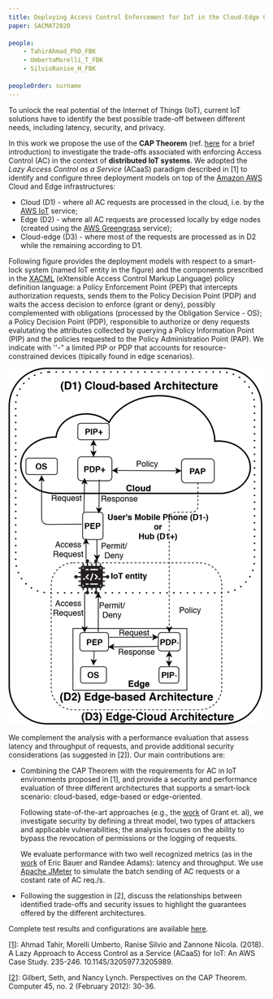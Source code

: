```yaml
---
title: Deploying Access Control Enforcement for IoT in the Cloud-Edge Continuum with the help of the CAP Theorem
paper: SACMAT2020

people:
    - TahirAhmad_PhD_FBK
    - UmbertoMorelli_T_FBK
    - SilvioRanise_H_FBK

peopleOrder: surname
---
```


To unlock the real potential of the Internet of Things (IoT), current IoT solutions have to identify the best possible trade-off between different needs, including  latency, security, and privacy. 

In this work we propose the use of the **CAP Theorem** (ref. [here](https://www.educative.io/edpresso/what-is-the-cap-theorem) for a brief introduction) to investigate the trade-offs associated with enforcing Access Control (AC) in the context of **distributed IoT systems**. We adopted the *Lazy Access Control as a Service* (ACaaS) paradigm described in \[1] to identify and configure three deployment models on top of the [Amazon AWS](https://aws.amazon.com) Cloud and Edge infrastructures:
* Cloud (D1) - where all AC requests are processed in the cloud, i.e. by the [AWS IoT](https://aws.amazon.com/iot) service;
* Edge (D2) - where all AC requests are processed locally by edge nodes (created using the [AWS Greengrass](https://aws.amazon.com/greengrass) service);
* Cloud-edge (D3) - where most of the requests are processed as in D2 while the remaining according to D1.

Following figure provides the deployment models with respect to a smart-lock system (named IoT entity in the figure) and the components prescribed in the [XACML](http://docs.oasis-open.org/xacml/3.0/xacml-3.0-core-spec-os-en.html) (eXtensible Access Control Markup Language) policy definition language: a Policy Enforcement Point (PEP) that intercepts authorization requests, sends them to the Policy Decision Point (PDP) and waits the access decision to enforce (grant or deny), possibly complemented with obligations (processed by the Obligation Service - OS); a Policy Decision Point (PDP), responsible to authorize or deny requests evalutating the attributes collected by querying a Policy Information Point (PIP) and the policies requested to the Policy Administration Point (PAP). We indicate with ''-" a limited PIP or PDP that accounts for resource-constrained devices (tipically found in edge scenarios).

![Deployment models](assets/SACMAT2020/acscenarios.png)


We complement the analysis with a performance evaluation that assess latency and throughput of requests, and provide additional security considerations (as suggested in \[2]). Our main contributions are:

* Combining the CAP Theorem with the requirements for AC in IoT environments proposed in \[1], and provide a security and performance evaluation of three different architectures that supports a smart-lock scenario: cloud-based, edge-based or edge-oriented. 

  Following state-of-the-art approaches (e.g., the [work](https://dl.acm.org/doi/10.1145/2897845.2897886) of Grant et. al), we investigate security by defining a threat model, two types of attackers and applicable vulnerabilities; the analysis focuses on the ability to bypass the revocation of permissions or the logging of requests. 

  We evaluate performance with two well recognized metrics (as in the [work](https://onlinelibrary.wiley.com/doi/book/10.1002/9781118763407) of Eric Bauer and Randee Adams): latency and throughput. We use [Apache JMeter](https://jmeter.apache.org) to simulate the batch sending of AC requests or a costant rate of AC req./s.

* Following the suggestion in \[2], discuss the relationships between identified trade-offs and security issues to highlight the guarantees offered by the different architectures.


Complete test results and configurations are available [here](assets/SACMAT2020/SACMAT2020.zip).

[\[1\]](https://www.researchgate.net/publication/325633706_A_Lazy_Approach_to_Access_Control_as_a_Service_ACaaS_for_IoT_An_AWS_Case_Study): Ahmad Tahir, Morelli Umberto, Ranise Silvio and Zannone Nicola. (2018). A Lazy Approach to Access Control as a Service (ACaaS) for IoT: An AWS Case Study. 235-246. 10.1145/3205977.3205989. 


[\[2\]](https://dspace.mit.edu/handle/1721.1/79112): Gilbert, Seth, and Nancy Lynch. Perspectives on the CAP Theorem. Computer 45, no. 2 (February 2012): 30-36.